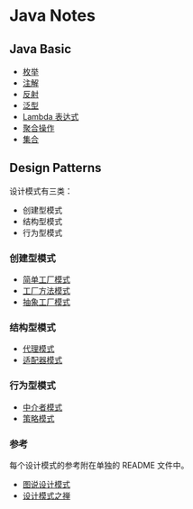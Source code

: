 # Java Notes

## Java Basic

- [枚举](./src/main/java/basic/enums/README.md)
- [注解](./src/main/java/basic/annotation/README.md)
- [反射](./src/main/java/basic/reflection/README.md)
- [泛型](./src/main/java/basic/generics/README.md)
- [Lambda 表达式](./src/main/java/basic/lambda_expressions/README.md)
- [聚合操作](./src/main/java/basic/aggregate_operations/README.md)
- [集合](./src/main/java/basic/collection/README.md)

## Design Patterns

设计模式有三类：

- 创建型模式
- 结构型模式
- 行为型模式

### 创建型模式

- [简单工厂模式](./src/main/java/design/patterns/factory/simple/README.md)
- [工厂方法模式](./src/main/java/design/patterns/factory/method/README.md)
- [抽象工厂模式](./src/main/java/design/patterns/factory/abstract_/README.md)

### 结构型模式

- [代理模式](./src/main/java/design/patterns/proxy/README.md)
- [适配器模式](./src/main/java/design/patterns/adapter/README.md)

### 行为型模式

- [中介者模式](./src/main/java/design/patterns/mediator/README.md)
- [策略模式](./src/main/java/design/patterns/strategy/README.md)

### 参考

每个设计模式的参考附在单独的 README 文件中。

- [图说设计模式](https://design-patterns.readthedocs.io/zh_CN/latest/index.html)
- [设计模式之禅](https://www.kancloud.cn/sstd521/design/193489)


